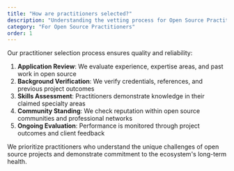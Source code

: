 ```yaml
---
title: "How are practitioners selected?"
description: "Understanding the vetting process for Open Source Practitioners"
category: "For Open Source Practitioners"
order: 1
---
```


Our practitioner selection process ensures quality and reliability:

1. **Application Review**: We evaluate experience, expertise areas, and past work in open source
2. **Background Verification**: We verify credentials, references, and previous project outcomes
3. **Skills Assessment**: Practitioners demonstrate knowledge in their claimed specialty areas
4. **Community Standing**: We check reputation within open source communities and professional networks
5. **Ongoing Evaluation**: Performance is monitored through project outcomes and client feedback

We prioritize practitioners who understand the unique challenges of open source projects and demonstrate commitment to the ecosystem's long-term health.